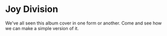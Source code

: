 # Joy Division

We've all seen this album cover in one form or another. Come and see how we can make a simple version of it.

<canvas-art-JoyDivision />
